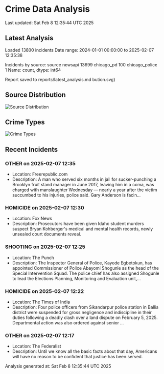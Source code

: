 # Crime Data Analysis
Last updated: Sat Feb  8 12:35:44 UTC 2025

## Latest Analysis

Loaded 13800 incidents
Date range: 2024-01-01 00:00:00 to 2025-02-07 12:35:38

Incidents by source:
source
newsapi           13699
chicago_pd          100
chicago_police        1
Name: count, dtype: int64

Report saved to reports/latest_analysis.md
bution.svg)

## Source Distribution
![Source Distribution](images/source_distribution.svg)

## Crime Types
![Crime Types](images/crime_types.svg)

## Recent Incidents

### OTHER on 2025-02-07 12:35
- Location: Freerepublic.com
- Description: A man who served six months in jail for sucker-punching a Brooklyn fruit stand manager in June 2017, leaving him in a coma, was charged with manslaughter Wednesday — nearly a year after the victim succumbed to his injuries, police said. Gary Anderson is facin…


### HOMICIDE on 2025-02-07 12:30
- Location: Fox News
- Description: Prosecutors have been given Idaho student murders suspect Bryan Kohberger's medical and mental health records, newly unsealed court documents reveal.


### SHOOTING on 2025-02-07 12:25
- Location: The Punch
- Description: The Inspector General of Police, Kayode Egbetokun, has appointed Commissioner of Police Abayomi Shogunle as the head of the Special Intervention Squad. The police chief has also assigned Shogunle to lead the Elections Planning, Monitoring and Evaluation unit,…


### HOMICIDE on 2025-02-07 12:22
- Location: The Times of India
- Description: Four police officers from Sikandarpur police station in Ballia district were suspended for gross negligence and indiscipline in their duties following a deadly clash over a land dispute on February 5, 2025. Departmental action was also ordered against senior …


### OTHER on 2025-02-07 12:17
- Location: The Federalist
- Description: Until we know all the basic facts about that day, Americans will have no reason to be confident that justice has been served.

Analysis generated at: Sat Feb  8 12:35:44 UTC 2025
